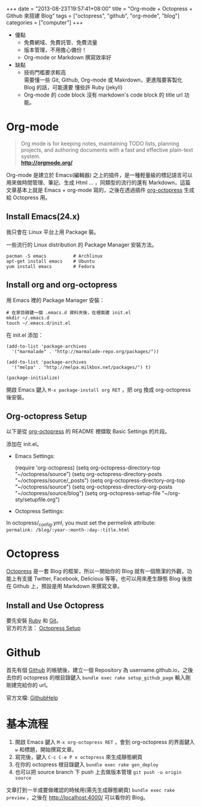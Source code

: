 +++
date = "2013-08-23T19:57:41+08:00"
title = "Org-mode + Octopress + Github 來搭建 Blog"
tags = ["octopress", "github", "org-mode", "blog"]
categories = ["computer"]
+++


-   優點
    -   免費網域、免費託管、免費流量
    -   版本管理，不用擔心備份！
    -   Org-mode or Markdown 撰寫效率好
-   缺點
    -   技術門檻要求較高   
            需要懂一些 Git, Github, Org-mode 或 Makrdown，更進階要客製化
Blog 的話，可能還要
        懂些許 Ruby (jekyll)
    -   Org-mode 的 code block 沒有 markdown's code block 的 title url
        功能。



<!--more-->

# Org-mode<a id="sec-1" name="sec-1"></a>

> Org mode is for keeping notes, maintaining TODO lists, planning
> projects, and
> authoring documents with a fast and effective plain-text system.   
> **<http://orgmode.org/>**

Org-mode 是建立於 Emacs(編輯器)
之上的插件，是一種輕量級的標記語言可以用來做時間管理、筆記、生成 Html
&#x2026; ，同類型的流行的還有 Markdown，這篇文章基本上就是
Emacs + org-mode 寫的，之後在透過插件
[org-octopress](https://github.com/yoshinari-nomura/org-octopress)
生成給 Octopress 用。

## Install Emacs(24.x)<a id="sec-1-1" name="sec-1-1"></a>

我只會在 Linux 平台上用 Package 裝。

一些流行的 Linux distribution 的 Package Manager 安裝方法。

    pacman -S emacs          # Archlinux
    apt-get install emacs    # Ubuntu
    yum install emacs        # Fedora

## Install org and org-octopress<a id="sec-1-2" name="sec-1-2"></a>

用 Emacs 裡的 Package Manager 安裝：

    # 在家目錄建一個 .emacs.d 資料夾後，在裡面建 init.el
    mkdir ~/.emacs.d
    touch ~/.emacs.d/init.el

在 init.el 添加：

    (add-to-list 'package-archives
      '("marmalade" . "http://marmalade-repo.org/packages/"))
    
    (add-to-list 'package-archives
      '("melpa" . "http://melpa.milkbox.net/packages/") t)
    
    (package-initialize)

開啟 Emacs 鍵入 `M-x package-install org RET` ，把 org 換成
org-octopress 後安裝。

## Org-octopress Setup<a id="sec-1-3" name="sec-1-3"></a>

以下是從
[org-octopress](https://github.com/yoshinari-nomura/org-octopress) 的
README 裡擷取 Basic Settings 的片段。

添加在 init.el。

-   Emacs Settings:

    (require 'org-octopress)
    (setq org-octopress-directory-top       "~/octopress/source")
    (setq org-octopress-directory-posts     "~/octopress/source/_posts")
    (setq org-octopress-directory-org-top   "~/octopress/source")
    (setq org-octopress-directory-org-posts "~/octopress/source/blog")
    (setq org-octopress-setup-file          "~/org-sty/setupfile.org")

-   Octopress Settings:

In octopress/<sub>config</sub>.yml, you must set the permelink
attribute:   
`permalink: /blog/:year-:month-:day-:title.html`

# Octopress<a id="sec-2" name="sec-2"></a>

[Octopress](http://octopress.org/) 是一套 Blog 的框架，所以一開始你的
Blog 就有一個簡潔的外觀，功能上有支援 Twitter, Facebook, Delicious
等等，也可以用來產生靜態 Blog 後放在 Github
上，預設是用 Markdown 來撰寫文章。

## Install and Use Octopress<a id="sec-2-1" name="sec-2-1"></a>

要先安裝 [Ruby](http://www.ruby-lang.org/en/) 和
[Git](http://gitscm.com/)。   
官方的方法： [Octopress Setup](http://octopress.org/docs/setup/)

# Github<a id="sec-3" name="sec-3"></a>

首先有個 [Github](https://github.com/) 的帳號後，建立一個 Repository 為
username.github.io，之後去你的 octopress 的根目錄鍵入 `bundle exec rake
setup_github_page` 輸入剛剛建完給你的 url。

官方文檔: [GithubHelp](https://help.github.com/)

# 基本流程<a id="sec-4" name="sec-4"></a>

1.  開啟 Emacs 鍵入 `M-x org-octopress RET` ，會到 org-octopress
    的界面鍵入 `w`
       和標題，開始撰寫文章。
2.  寫完後，鍵入 `C-c C-e P x octopress` 來生成靜態網頁
3.  在你的 octopress 根目錄鍵入 `bundle exec rake gen_deploy`
4.  也可以把 source branch 下 push 上去做版本管理 `git push -u origin
    source`

文章打到一半或要做確認的時候用(需先生成靜態網頁) `bundle exec rake
preview` ，之後在
<http://localhost:4000/> 可以看你的 Blog。
